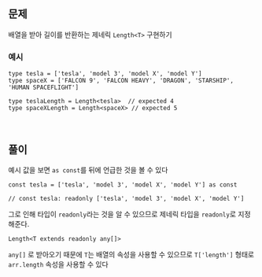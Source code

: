 ## 문제
배열을 받아 길이를 반환하는 제네릭 `Length<T>` 구현하기

### 예시
```tsx
type tesla = ['tesla', 'model 3', 'model X', 'model Y']
type spaceX = ['FALCON 9', 'FALCON HEAVY', 'DRAGON', 'STARSHIP', 'HUMAN SPACEFLIGHT']

type teslaLength = Length<tesla>  // expected 4
type spaceXLength = Length<spaceX> // expected 5
```

<br>

## 풀이
예시 값을 보면 `as const`를 뒤에 언급한 것을 볼 수 있다
```tsx
const tesla = ['tesla', 'model 3', 'model X', 'model Y'] as const

// const tesla: readonly ['tesla', 'model 3', 'model X', 'model Y']
```

그로 인해 타입이 `readonly`라는 것을 알 수 있으므로 제네릭 타입을 `readonly`로 지정해준다.
```tsx
Length<T extends readonly any[]>
```

`any[]` 로 받아오기 때문에  `T`는 배열의 속성을 사용할 수 있으므로 `T['length']` 형태로 `arr.length` 속성을 사용할 수 있다
